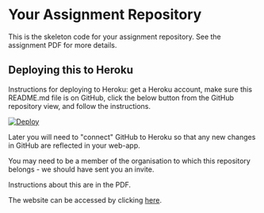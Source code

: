 # Your Assignment Repository

This is the skeleton code for your assignment repository. See the assignment PDF for more details.

## Deploying this to Heroku

Instructions for deploying to Heroku: get a Heroku account, make sure this README.md file is on GitHub, click the below button from the GitHub repository view, and follow the instructions.

[![Deploy](https://www.herokucdn.com/deploy/button.png)](https://heroku.com/deploy)

Later you will need to "connect" GitHub to Heroku so that any new changes in GitHub are reflected in your web-app.

You may need to be a member of the organisation to which this repository belongs - we should have sent you an invite.

Instructions about this are in the PDF.

The website can be accessed by clicking [here](https://blg101e-a2.herokuapp.com/).
